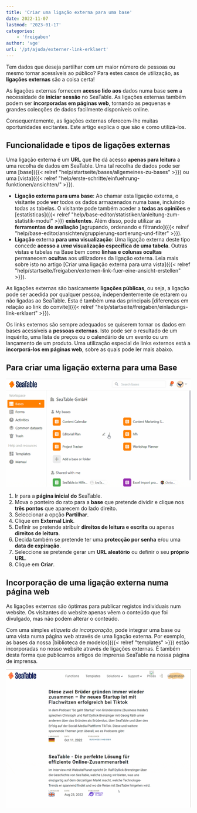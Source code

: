 ```yaml
---
title: 'Criar uma ligação externa para uma base'
date: 2022-11-07
lastmod: '2023-01-17'
categories:
    - 'freigaben'
author: 'vge'
url: '/pt/ajuda/externer-link-erklaert'
---
```


Tem dados que deseja partilhar com um maior número de pessoas ou mesmo tornar acessíveis ao público? Para estes casos de utilização, as **ligações externas** são a coisa certa!

As ligações externas fornecem **acesso lido aos** dados numa base **sem** a necessidade de **iniciar sessão** no SeaTable. As ligações externas também podem ser **incorporadas em páginas web**, tornando as pequenas e grandes colecções de dados facilmente disponíveis online.

Consequentemente, as ligações externas oferecem-lhe muitas oportunidades excitantes. Este artigo explica o que são e como utilizá-los.

## Funcionalidade e tipos de ligações externas

Uma ligação externa é um **URL** que lhe dá acesso **apenas para leitura** a uma recolha de dados em SeaTable. Uma tal recolha de dados pode ser uma [base]({{< relref "help/startseite/bases/allgemeines-zu-bases" >}}) ou uma [vista]({{< relref "help/erste-schritte/einfuehrung-funktionen/ansichten/" >}}).

- **Ligação externa para uma base**: Ao chamar esta ligação externa, o visitante pode **ver** todos os dados armazenados numa base, incluindo todas as tabelas. O visitante pode também aceder a **todas as opiniões** e [estatísticas]({{< relref "help/base-editor/statistiken/anleitung-zum-statistik-modul" >}}) **existentes**. Além disso, pode utilizar as **ferramentas de avaliação** [agrupando, ordenando e filtrando]({{< relref "help/base-editor/ansichten/gruppierung-sortierung-und-filter" >}}).
- **Ligação** externa **para uma visualização**: Uma ligação externa deste tipo concede **acesso a _uma_ visualização específica de uma tabela**. Outras vistas e tabelas na Base bem como **linhas e colunas ocultas** permanecem **ocultas** aos utilizadores da ligação externa. Leia mais sobre isto no artigo [Criar uma ligação externa para uma vista]({{< relref "help/startseite/freigaben/externen-link-fuer-eine-ansicht-erstellen" >}}).

As ligações externas são basicamente **ligações públicas**, ou seja, a ligação pode ser acedida por qualquer pessoa, independentemente de estarem ou não ligadas ao SeaTable. Esta é também uma das principais [diferenças em relação ao link do convite]({{< relref "help/startseite/freigaben/einladungs-link-erklaert" >}}).

Os links externos são sempre adequados se quiserem tornar os dados em bases acessíveis a **pessoas externas**. Isto pode ser o resultado de um inquérito, uma lista de preços ou o calendário de um evento ou um lançamento de um produto. Uma utilização especial de links externos está a **incorporá-los em páginas web**, sobre as quais pode ler mais abaixo.

## Para criar uma ligação externa para uma Base

![Ligação externa explicada](images/Externer-Link-erklaert.gif)

1. Ir para a **página inicial do** SeaTable.
2. Mova o ponteiro do rato para a **base** que pretende dividir e clique nos **três pontos** que aparecem do lado direito.
3. Seleccionar a opção **Partilhar**.
4. Clique em **External Link**.
5. Definir se pretende atribuir **direitos de leitura e escrita** ou apenas **direitos de leitura**.
6. Decida também se pretende ter uma **protecção por senha** e/ou uma **data de expiração**.
7. Seleccione se pretende gerar um **URL aleatório** ou definir o seu **próprio URL**.
8. Clique em **Criar**.

## Incorporação de uma ligação externa numa página web

As ligações externas são óptimas para publicar registos individuais num website. Os visitantes do website apenas vêem o conteúdo que foi divulgado, mas não podem alterar o conteúdo.

Com uma simples _etiqueta de incorporação_, pode integrar uma base ou uma vista numa página web através de uma ligação externa. Por exemplo, as bases da nossa [biblioteca de modelos]({{< relref "templates" >}}) estão incorporadas no nosso website através de ligações externas. É também desta forma que publicamos artigos de imprensa SeaTable na nossa página de imprensa.

![Incorporação de uma ligação externa numa página web](images/externer-link-in-webseite.gif)
